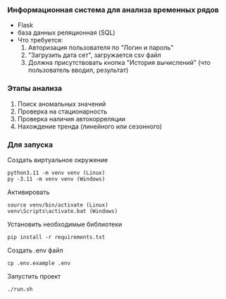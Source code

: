 ### Информационная система для анализа временных рядов
- Flask
- база данных реляционная (SQL)
- Что требуется: 
  1. Авторизация пользователя по "Логин и пароль"
  2. "Загрузить дата сет", загружается csv файл
  3. Должна присутствовать кнопка "История вычислений" (что пользователь вводил, результат)
  

### Этапы анализа

1. Поиск аномальных значений
2. Проверка на стационарность
3. Проверка наличия автокорреляции
4. Нахождение тренда (линейного или сезонного)


### Для запуска 

Создать виртуальное окружение
```commandline
python3.11 -m venv venv (Linux)
py -3.11 -m venv venv (Windows)
```

Активировать 
```commandline
source venv/bin/activate (Linux)
venv\Scripts\activate.bat (Windows)
```

Установить необходимые библиотеки 
```commandline
pip install -r requirements.txt
```

Создать .env файл
```commandline
cp .env.example .env
```

Запустить проект
```commandline
./run.sh
```
